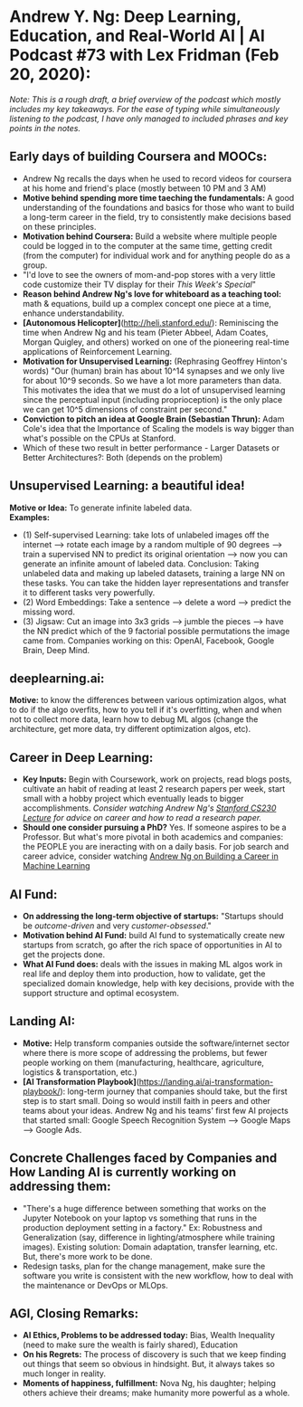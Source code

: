 # Andrew Y. Ng: Deep Learning, Education, and Real-World AI | AI Podcast #73 with Lex Fridman (Feb 20, 2020):  
*Note: This is a rough draft, a brief overview of the podcast which mostly includes my key takeaways. For the ease of typing while simultaneously listening to the podcast, I have only managed to included phrases and key points in the notes.*  

## Early days of building Coursera and MOOCs:  
- Andrew Ng recalls the days when he used to record videos for coursera at his home and friend's place (mostly between 10 PM and 3 AM)  
- **Motive behind spending more time taeching the fundamentals:** A good understanding of the foundations and basics for those who want to build a long-term career in the field, try to consistently make decisions based on these principles.  
- **Motivation behind Coursera:** Build a website where multiple people could be logged in to the computer at the same time, getting credit (from the computer) for individual work and for anything people do as a group.  
- "I'd love to see the owners of mom-and-pop stores with a very little code customize their TV display for their *This Week's Special*"  
- **Reason behind Andrew Ng's love for whiteboard as a teaching tool:** math & equations, build up a complex concept one piece at a time, enhance understandability.  
- **[Autonomous Helicopter]**(http://heli.stanford.edu/): Reminiscing the time when Andrew Ng and his team (Pieter Abbeel, Adam Coates, Morgan Quigley, and others) worked on one of the pioneering real-time applications of Reinforcement Learning.  
- **Motivation for Unsupervised Learning:** (Rephrasing Geoffrey Hinton's words) "Our (human) brain has about 10^14 synapses and we only live for about 10^9 seconds. So we have a lot more parameters than data. This motivates the idea that we must do a lot of unsupervised learning since the perceptual input (including proprioception) is the only place we can get 10^5 dimensions of constraint per second."  
- **Conviction to pitch an idea at Google Brain (Sebastian Thrun):** Adam Cole's idea that the Importance of Scaling the models is way bigger than what's possible on the CPUs at Stanford.  
- Which of these two result in better performance - Larger Datasets or Better Architectures?: Both (depends on the problem)  

## Unsupervised Learning: a beautiful idea!  
**Motive or Idea:** To generate infinite labeled data.  
**Examples:**  
- (1) Self-supervised Learning: take lots of unlabeled images off the internet --> rotate each image by a random multiple of 90 degrees --> train a supervised NN to predict its original orientation --> now you can generate an infinite amount of labeled data. Conclusion: Taking unlabeled data and making up labeled datasets, training a large NN on these tasks. You can take the hidden layer representations and transfer it to different tasks very powerfully.  
- (2) Word Embeddings: Take a sentence --> delete a word --> predict the missing word.  
- (3) Jigsaw: Cut an image into 3x3 grids --> jumble the pieces --> have the NN predict which of the 9 factorial possible permutations the image came from. Companies working on this: OpenAI, Facebook, Google Brain, Deep Mind.  

## deeplearning.ai:  
**Motive:** to know the differences between various optimization algos, what to do if the algo overfits, how to you tell if it's overfitting, when and when not to collect more data, learn how to debug ML algos (change the architecture, get more data, try different optimization algos, etc).  

## Career in Deep Learning:  
- **Key Inputs:** Begin with Coursework, work on projects, read blogs posts, cultivate an habit of reading at least 2 research papers per week, start small with a hobby project which eventually leads to bigger accomplishments. *Consider watching Andrew Ng's [Stanford CS230 Lecture](https://www.youtube.com/watch?v=733m6qBH-jI) for advice on career and how to read a research paper.*  
- **Should one consider pursuing a PhD?** Yes. If someone aspires to be a Professor. But what's more pivotal in both academics and companies: the PEOPLE you are ineracting with on a daily basis. For job search and career advice, consider watching [Andrew Ng on Building a Career in Machine Learning](https://www.youtube.com/watch?v=4kiHsIaK9_w)  

## AI Fund:  
- **On addressing the long-term objective of startups:** "Startups should be *outcome-driven* and very *customer-obsessed*."  
- **Motivation behind AI Fund:** build AI fund to systematically create new startups from scratch, go after the rich space of opportunities in AI to get the projects done.  
- **What AI Fund does:** deals with the issues in making ML algos work in real life and deploy them into production, how to validate, get the specialized domain knowledge, help with key decisions, provide with the support structure and optimal ecosystem.  

## Landing AI:  
- **Motive:** Help transform companies outside the software/internet sector where there is more scope of addressing the problems, but fewer people working on them (manufacturing, healthcare, agriculture, logistics & transportation, etc.)  
- **[AI Transformation Playbook]**(https://landing.ai/ai-transformation-playbook/): long-term journey that companies should take, but the first step is to start small. Doing so would instill faith in peers and other teams about your ideas. Andrew Ng and his teams' first few AI projects that started small: Google Speech Recognition System --> Google Maps --> Google Ads.  

## Concrete Challenges faced by Companies and How Landing AI is currently working on addressing them:  
- "There's a huge difference between something that works on the Jupyter Notebook on your laptop vs something that runs in the production deployment setting in a factory." Ex: Robustness and Generalization (say, difference in lighting/atmosphere while training images). Existing solution: Domain adaptation, transfer learning, etc. But, there's more work to be done.  
- Redesign tasks, plan for the change management, make sure the software you write is consistent with the new workflow, how to deal with the maintenance or DevOps or MLOps.  

## AGI, Closing Remarks:  
- **AI Ethics, Problems to  be addressed today:** Bias, Wealth Inequality (need to make sure the wealth is fairly shared), Education  
- **On his Regrets:** The process of discovery is such that we keep finding out things that seem so obvious in hindsight. But, it always takes so much longer in reality.  
- **Moments of happiness, fulfillment:** Nova Ng, his daughter; helping others achieve their dreams; make humanity more powerful as a whole.  

















